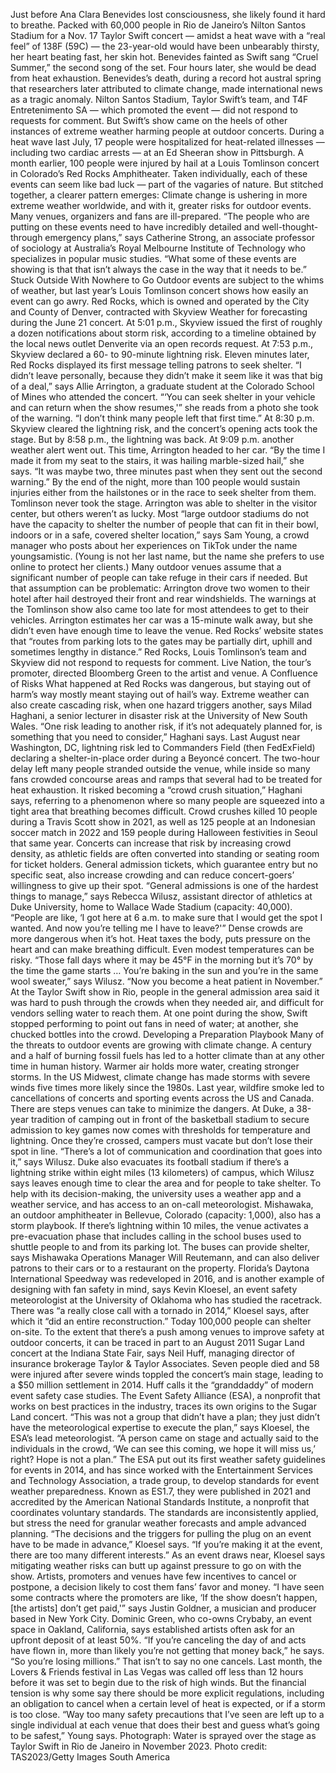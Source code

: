 Just before Ana Clara Benevides lost consciousness, she likely found it hard to breathe.
Packed with 60,000 people in Rio de Janeiro’s Nilton Santos Stadium for a Nov. 17 Taylor Swift concert — amidst a heat wave with a “real feel” of 138F (59C) — the 23-year-old would have been unbearably thirsty, her heart beating fast, her skin hot. Benevides fainted as Swift sang “Cruel Summer,” the second song of the set. Four hours later, she would be dead from heat exhaustion.
Benevides’s death, during a record hot austral spring that researchers later attributed to climate change, made international news as a tragic anomaly. Nilton Santos Stadium, Taylor Swift’s team, and T4F Entretenimento SA — which promoted the event — did not respond to requests for comment.
But Swift’s show came on the heels of other instances of extreme weather harming people at outdoor concerts. During a heat wave last July, 17 people were hospitalized for heat-related illnesses — including two cardiac arrests — at an Ed Sheeran show in Pittsburgh. A month earlier, 100 people were injured by hail at a Louis Tomlinson concert in Colorado’s Red Rocks Amphitheater.
Taken individually, each of these events can seem like bad luck — part of the vagaries of nature. But stitched together, a clearer pattern emerges: Climate change is ushering in more extreme weather worldwide, and with it, greater risks for outdoor events. Many venues, organizers and fans are ill-prepared.
“The people who are putting on these events need to have incredibly detailed and well-thought-through emergency plans,” says Catherine Strong, an associate professor of sociology at Australia’s Royal Melbourne Institute of Technology who specializes in popular music studies. “What some of these events are showing is that that isn’t always the case in the way that it needs to be.”
Stuck Outside With Nowhere to Go
Outdoor events are subject to the whims of weather, but last year’s Louis Tomlinson concert shows how easily an event can go awry.
Red Rocks, which is owned and operated by the City and County of Denver, contracted with Skyview Weather for forecasting during the June 21 concert. At 5:01 p.m., Skyview issued the first of roughly a dozen notifications about storm risk, according to a timeline obtained by the local news outlet Denverite via an open records request. At 7:53 p.m., Skyview declared a 60- to 90-minute lightning risk. Eleven minutes later, Red Rocks displayed its first message telling patrons to seek shelter.
“I didn’t leave personally, because they didn’t make it seem like it was that big of a deal,” says Allie Arrington, a graduate student at the Colorado School of Mines who attended the concert. “‘You can seek shelter in your vehicle and can return when the show resumes,'” she reads from a photo she took of the warning. “I don’t think many people left that first time.”
At 8:30 p.m. Skyview cleared the lightning risk, and the concert’s opening acts took the stage. But by 8:58 p.m., the lightning was back. At 9:09 p.m. another weather alert went out. This time, Arrington headed to her car. “By the time I made it from my seat to the stairs, it was hailing marble-sized hail,” she says. “It was maybe two, three minutes past when they sent out the second warning.”
By the end of the night, more than 100 people would sustain injuries either from the hailstones or in the race to seek shelter from them. Tomlinson never took the stage.
Arrington was able to shelter in the visitor center, but others weren’t as lucky. Most “large outdoor stadiums do not have the capacity to shelter the number of people that can fit in their bowl, indoors or in a safe, covered shelter location,” says Sam Young, a crowd manager who posts about her experiences on TikTok under the name youngsamistic. (Young is not her last name, but the name she prefers to use online to protect her clients.)
Many outdoor venues assume that a significant number of people can take refuge in their cars if needed. But that assumption can be problematic: Arrington drove two women to their hotel after hail destroyed their front and rear windshields.
The warnings at the Tomlinson show also came too late for most attendees to get to their vehicles. Arrington estimates her car was a 15-minute walk away, but she didn’t even have enough time to leave the venue. Red Rocks’ website states that “routes from parking lots to the gates may be partially dirt, uphill and sometimes lengthy in distance.”
Red Rocks, Louis Tomlinson’s team and Skyview did not respond to requests for comment. Live Nation, the tour’s promoter, directed Bloomberg Green to the artist and venue.
A Confluence of Risks
What happened at Red Rocks was dangerous, but staying out of harm’s way mostly meant staying out of hail’s way. Extreme weather can also create cascading risk, when one hazard triggers another, says Milad Haghani, a senior lecturer in disaster risk at the University of New South Wales.
“One risk leading to another risk, if it’s not adequately planned for, is something that you need to consider,” Haghani says.
Last August near Washington, DC, lightning risk led to Commanders Field (then FedExField) declaring a shelter-in-place order during a Beyoncé concert. The two-hour delay left many people stranded outside the venue, while inside so many fans crowded concourse areas and ramps that several had to be treated for heat exhaustion.
It risked becoming a “crowd crush situation,” Haghani says, referring to a phenomenon where so many people are squeezed into a tight area that breathing becomes difficult. Crowd crushes killed 10 people during a Travis Scott show in 2021, as well as 125 people at an Indonesian soccer match in 2022 and 159 people during Halloween festivities in Seoul that same year.
Concerts can increase that risk by increasing crowd density, as athletic fields are often converted into standing or seating room for ticket holders. General admission tickets, which guarantee entry but no specific seat, also increase crowding and can reduce concert-goers’ willingness to give up their spot.
“General admissions is one of the hardest things to manage,” says Rebecca Wilusz, assistant director of athletics at Duke University, home to Wallace Wade Stadium (capacity: 40,000). “People are like, ‘I got here at 6 a.m. to make sure that I would get the spot I wanted. And now you’re telling me I have to leave?'”
Dense crowds are more dangerous when it’s hot. Heat taxes the body, puts pressure on the heart and can make breathing difficult. Even modest temperatures can be risky. “Those fall days where it may be 45°F in the morning but it’s 70° by the time the game starts … You’re baking in the sun and you’re in the same wool sweater,” says Wilusz. “Now you become a heat patient in November.”
At the Taylor Swift show in Rio, people in the general admission area said it was hard to push through the crowds when they needed air, and difficult for vendors selling water to reach them. At one point during the show, Swift stopped performing to point out fans in need of water; at another, she chucked bottles into the crowd.
Developing a Preparation Playbook
Many of the threats to outdoor events are growing with climate change. A century and a half of burning fossil fuels has led to a hotter climate than at any other time in human history. Warmer air holds more water, creating stronger storms. In the US Midwest, climate change has made storms with severe winds five times more likely since the 1980s. Last year, wildfire smoke led to cancellations of concerts and sporting events across the US and Canada.
There are steps venues can take to minimize the dangers. At Duke, a 38-year tradition of camping out in front of the basketball stadium to secure admission to key games now comes with thresholds for temperature and lightning. Once they’re crossed, campers must vacate but don’t lose their spot in line. “There’s a lot of communication and coordination that goes into it,” says Wilusz.
Duke also evacuates its football stadium if there’s a lightning strike within eight miles (13 kilometers) of campus, which Wilusz says leaves enough time to clear the area and for people to take shelter. To help with its decision-making, the university uses a weather app and a weather service, and has access to an on-call meteorologist.
Mishawaka, an outdoor amphitheater in Bellevue, Colorado (capacity: 1,000), also has a storm playbook. If there’s lightning within 10 miles, the venue activates a pre-evacuation phase that includes calling in the school buses used to shuttle people to and from its parking lot. The buses can provide shelter, says Mishawaka Operations Manager Will Reutemann, and can also deliver patrons to their cars or to a restaurant on the property.
Florida’s Daytona International Speedway was redeveloped in 2016, and is another example of designing with fan safety in mind, says Kevin Kloesel, an event safety meteorologist at the University of Oklahoma who has studied the racetrack. There was “a really close call with a tornado in 2014,” Kloesel says, after which it “did an entire reconstruction.” Today 100,000 people can shelter on-site.
To the extent that there’s a push among venues to improve safety at outdoor concerts, it can be traced in part to an August 2011 Sugar Land concert at the Indiana State Fair, says Neil Huff, managing director of insurance brokerage Taylor & Taylor Associates. Seven people died and 58 were injured after severe winds toppled the concert’s main stage, leading to a $50 million settlement in 2014. Huff calls it the “granddaddy” of modern event safety case studies.
The Event Safety Alliance (ESA), a nonprofit that works on best practices in the industry, traces its own origins to the Sugar Land concert. “This was not a group that didn’t have a plan; they just didn’t have the meteorological expertise to execute the plan,” says Kloesel, the ESA’s lead meteorologist. “A person came on stage and actually said to the individuals in the crowd, ‘We can see this coming, we hope it will miss us,’ right? Hope is not a plan.”
The ESA put out its first weather safety guidelines for events in 2014, and has since worked with the Entertainment Services and Technology Association, a trade group, to develop standards for event weather preparedness. Known as ES1.7, they were published in 2021 and accredited by the American National Standards Institute, a nonprofit that coordinates voluntary standards. The standards are inconsistently applied, but stress the need for granular weather forecasts and ample advanced planning.
“The decisions and the triggers for pulling the plug on an event have to be made in advance,” Kloesel says. “If you’re making it at the event, there are too many different interests.”
As an event draws near, Kloesel says mitigating weather risks can butt up against pressure to go on with the show. Artists, promoters and venues have few incentives to cancel or postpone, a decision likely to cost them fans’ favor and money.
“I have seen some contracts where the promoters are like, ‘If the show doesn’t happen, [the artists] don’t get paid,'” says Justin Goldner, a musician and producer based in New York City.
Dominic Green, who co-owns Crybaby, an event space in Oakland, California, says established artists often ask for an upfront deposit of at least 50%. “If you’re canceling the day of and acts have flown in, more than likely you’re not getting that money back,” he says. “So you’re losing millions.”
That isn’t to say no one cancels. Last month, the Lovers & Friends festival in Las Vegas was called off less than 12 hours before it was set to begin due to the risk of high winds. But the financial tension is why some say there should be more explicit regulations, including an obligation to cancel when a certain level of heat is expected, or if a storm is too close. “Way too many safety precautions that I’ve seen are left up to a single individual at each venue that does their best and guess what’s going to be safest,” Young says.
Photograph: Water is sprayed over the stage as Taylor Swift in Rio de Janeiro in November 2023. Photo credit: TAS2023/Getty Images South America